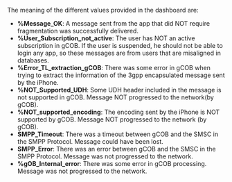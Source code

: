 The meaning of the different values provided in the dashboard are:

* **%Message_OK**: A message sent from the app that did NOT require fragmentation was successfully delivered.
* **%User_Subscription_not_active**: The user has NOT an active subscription in gCOB. If the user is suspended, he should not be able to login any app, so these messages are from users that are misaligned in databases.
* **%Error_TL_extraction_gCOB**: There was some error in gCOB when trying to extract the information of the 3gpp encapsulated message sent by the iPhone.
* **%NOT_Supported_UDH**: Some UDH header included in the message is not supported in gCOB. Message NOT progressed to the network(by gCOB).
* **%NOT_supported_encoding**: The encoding sent by the iPhone is NOT supported by gCOB. Message NOT progressed to the network (by gCOB).
* **SMPP_Timeout**: There was a timeout between gCOB and the SMSC in the SMPP Protocol. Message could have been lost.
* **SMPP_Error**: There was an error between gCOB and the SMSC in the SMPP Protocol. Message was not progressed to the network.
* **%gOB_Internal_error**: There was some error in gCOB processing. Message was not progressed to the network.
